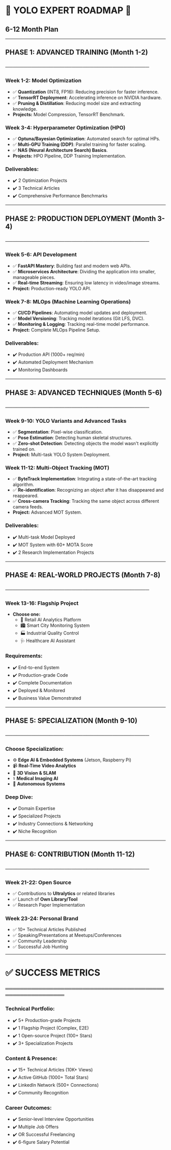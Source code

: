 # 🎯 YOLO EXPERT ROADMAP 🎯

## 6-12 Month Plan

***

## PHASE 1: ADVANCED TRAINING (Month 1-2)

### ───────────────────────────────────────
### Week 1-2: Model Optimization
* ✅ **Quantization** (INT8, FP16): Reducing precision for faster inference.
* ✅ **TensorRT Deployment**: Accelerating inference on NVIDIA hardware.
* ✅ **Pruning & Distillation**: Reducing model size and extracting knowledge.
* **Projects:** Model Compression, TensorRT Benchmark.

### Week 3-4: Hyperparameter Optimization (HPO)
* ✅ **Optuna/Bayesian Optimization**: Automated search for optimal HPs.
* ✅ **Multi-GPU Training (DDP)**: Parallel training for faster scaling.
* ✅ **NAS (Neural Architecture Search) Basics**.
* **Projects:** HPO Pipeline, DDP Training Implementation.

### Deliverables:
* ✔️ 2 Optimization Projects
* ✔️ 3 Technical Articles
* ✔️ Comprehensive Performance Benchmarks

***

## PHASE 2: PRODUCTION DEPLOYMENT (Month 3-4)

### ───────────────────────────────────────
### Week 5-6: API Development
* ✅ **FastAPI Mastery**: Building fast and modern web APIs.
* ✅ **Microservices Architecture**: Dividing the application into smaller, manageable pieces.
* ✅ **Real-time Streaming**: Ensuring low latency in video/image streams.
* **Project:** Production-ready YOLO API.

### Week 7-8: MLOps (Machine Learning Operations)
* ✅ **CI/CD Pipelines**: Automating model updates and deployment.
* ✅ **Model Versioning**: Tracking model iterations (Git LFS, DVC).
* ✅ **Monitoring & Logging**: Tracking real-time model performance.
* **Project:** Complete MLOps Pipeline Setup.

### Deliverables:
* ✔️ Production API (1000+ req/min)
* ✔️ Automated Deployment Mechanism
* ✔️ Monitoring Dashboards

***

## PHASE 3: ADVANCED TECHNIQUES (Month 5-6)

### ───────────────────────────────────────
### Week 9-10: YOLO Variants and Advanced Tasks
* ✅ **Segmentation**: Pixel-wise classification.
* ✅ **Pose Estimation**: Detecting human skeletal structures.
* ✅ **Zero-shot Detection**: Detecting objects the model wasn't explicitly trained on.
* **Project:** Multi-task YOLO System Deployment.

### Week 11-12: Multi-Object Tracking (MOT)
* ✅ **ByteTrack Implementation**: Integrating a state-of-the-art tracking algorithm.
* ✅ **Re-identification**: Recognizing an object after it has disappeared and reappeared.
* ✅ **Cross-camera Tracking**: Tracking the same object across different camera feeds.
* **Project:** Advanced MOT System.

### Deliverables:
* ✔️ Multi-task Model Deployed
* ✔️ MOT System with 60+ MOTA Score
* ✔️ 2 Research Implementation Projects

***

## PHASE 4: REAL-WORLD PROJECTS (Month 7-8)

### ───────────────────────────────────────
### Week 13-16: Flagship Project
* **Choose one:**
    * 🏬 Retail AI Analytics Platform
    * 🏙️ Smart City Monitoring System
    * 🏭 Industrial Quality Control
    * 🩺 Healthcare AI Assistant

### Requirements:
* ✔️ End-to-end System
* ✔️ Production-grade Code
* ✔️ Complete Documentation
* ✔️ Deployed & Monitored
* ✔️ Business Value Demonstrated

***

## PHASE 5: SPECIALIZATION (Month 9-10)

### ───────────────────────────────────────
### Choose Specialization:
* ⚙️ **Edge AI & Embedded Systems** (Jetson, Raspberry Pi)
* 📹 **Real-Time Video Analytics**
* 🧊 **3D Vision & SLAM**
* ⚕️ **Medical Imaging AI**
* 🚗 **Autonomous Systems**

### Deep Dive:
* ✔️ Domain Expertise
* ✔️ Specialized Projects
* ✔️ Industry Connections & Networking
* ✔️ Niche Recognition

***

## PHASE 6: CONTRIBUTION (Month 11-12)

### ───────────────────────────────────────
### Week 21-22: Open Source
* ✅ Contributions to **Ultralytics** or related libraries
* ✅ Launch of **Own Library/Tool**
* ✅ Research Paper Implementation

### Week 23-24: Personal Brand
* ✅ 10+ Technical Articles Published
* ✅ Speaking/Presentations at Meetups/Conferences
* ✅ Community Leadership
* ✅ Successful Job Hunting

***

# ✅ SUCCESS METRICS

### ═══════════════════════════════════════════════════════════

### Technical Portfolio:
* ✔️ 5+ Production-grade Projects
* ✔️ 1 Flagship Project (Complex, E2E)
* ✔️ 1 Open-source Project (100+ Stars)
* ✔️ 3+ Specialization Projects

### Content & Presence:
* ✔️ 15+ Technical Articles (10K+ Views)
* ✔️ Active GitHub (1000+ Total Stars)
* ✔️ LinkedIn Network (500+ Connections)
* ✔️ Community Recognition

### Career Outcomes:
* ✔️ Senior-level Interview Opportunities
* ✔️ Multiple Job Offers
* ✔️ OR Successful Freelancing
* ✔️ 6-figure Salary Potential
